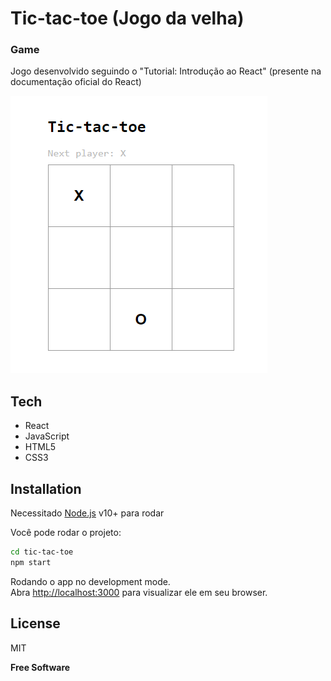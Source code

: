 # Tic-tac-toe (Jogo da velha)
### Game

Jogo desenvolvido seguindo o "Tutorial: Introdução ao React" (presente na documentação oficial do React)

![Screenshot](src/img/screenshot.png)

## Tech

- React
- JavaScript
- HTML5
- CSS3

## Installation

Necessitado [Node.js](https://nodejs.org/) v10+ para rodar

Você pode rodar o projeto:
```sh
cd tic-tac-toe
npm start
```

Rodando o app no development mode.\
Abra [http://localhost:3000](http://localhost:3000) para visualizar ele em seu browser.

## License

MIT

**Free Software**